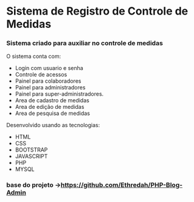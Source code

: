 # Sistema de Registro de Controle de Medidas

### Sistema criado para auxiliar no controle de medidas

O sistema conta com: 

 - Login com usuario e senha
 - Controle de acessos
 - Painel para colaboradores
 - Painel para administradores
 - Painel para super-administradores.
 - Area de cadastro de medidas
 - Area de edição de medidas
 - Area de pesquisa de medidas

Desenvolvido usando as tecnologias:

  - HTML 
  - CSS
  - BOOTSTRAP
  - JAVASCRIPT
  - PHP
  - MYSQL
### base do projeto ->https://github.com/Ethredah/PHP-Blog-Admin

